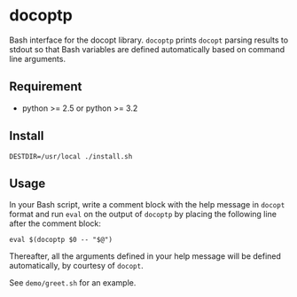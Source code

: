 # docoptp

Bash interface for the docopt library. `docoptp` prints `docopt` parsing results to stdout so that Bash variables are defined automatically based on command line arguments.

## Requirement

* python >= 2.5 or python >= 3.2

## Install

    DESTDIR=/usr/local ./install.sh

## Usage

In your Bash script, write a comment block with the help message in
`docopt` format and run `eval` on the output of `docoptp` by placing the
following line after the comment block:

    eval $(docoptp $0 -- "$@")
    
Thereafter, all the arguments defined in your help message will be
defined automatically, by courtesy of `docopt`.

See `demo/greet.sh` for an example.

